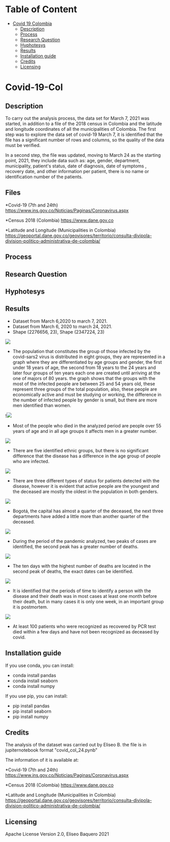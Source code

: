 Table of Content
================
* [Covid 19 Colombia](#Covid-19-Col)
  * [Description](#description)
  * [Process](#process)
   * [Research Question](#Research-Question)
   * [Hyphotesys](#Hyphotesys)
   * [Results](#results)
  * [Installation guide](#installation-guide)
  * [Credits](#credits)
  * [Licensing](#licensing)
  
# Covid-19-Col
## Description

To carry out the analysis process, the data set for March 7, 2021 was started, in addition to a file of the 2018 census in Colombia and the latitude and longitude coordinates of all the municipalities of Colombia.
The first step was to explore the data set of covid-19 March 7, it is identified that the file has a significant number of rows and columns, so the quality of the data must be verified.

In a second step, the file was updated, moving to March 24 as the starting point, 2021, they include data such as: age, gender, department, municipality, patient's status, date of diagnosis, date of symptoms , recovery date, and other information per patient, there is no name or identification number of the patients.

## Files
  *Covid-19 (7th and 24th)
https://www.ins.gov.co/Noticias/Paginas/Coronavirus.aspx

  *Census 2018 (Colombia)
https://www.dane.gov.co

  *Latitude and Longitude (Municipalities in Colombia)
https://geoportal.dane.gov.co/geovisores/territorio/consulta-divipola-division-politico-administrativa-de-colombia/

## Process

## Research Question

## Hyphotesys

## Results
* Dataset from March 6,2020 to march 7, 2021.
* Dataset from March 6, 2020 to march 24, 2021.
* Shape (2276656, 23), Shape (2347224, 23)

![](Images/Distribution%20Covid-19.png)
- The population that constitutes the group of those infected by the covid-sars2 virus is distributed in eight groups, they are represented in a graph where they are differentiated by age groups and gender, the first under 18 years of age, the second from 18 years to the 24 years and later four groups of ten years each one are created until arriving at the one of majors of 80 years. the graph shows that the groups with the most of the infected people are between 25 and 54 years old, these represent three groups of the total population, also, these people are economically active and must be studying or working, the difference in the number of infected people by gender is small, but there are more men identified than women.

!![](Images/Deceased%20groups.png)
- Most of the people who died in the analyzed period are people over 55 years of age and in all age groups it affects men in a greater number.

![](Images/Ethnic%20groups.png)
- There are five identified ethnic groups, but there is no significant difference that the disease has a difference in the age group of people who are infected.

![](Images/Location%202.png)
- There are three different types of status for patients detected with the disease, however it is evident that active people are the youngest and the deceased are mostly the oldest in the population in both genders.

![](Images/Distribution%20by%20departments.png)
- Bogotá, the capital has almost a quarter of the deceased, the next three departments have added a little more than another quarter of the deceased.

![](Images/Evolution.png)
- During the period of the pandemic analyzed, two peaks of cases are identified, the second peak has a greater number of deaths.

![](Images/top%20days.png)
- The ten days with the highest number of deaths are located in the second peak of deaths, the exact dates can be identified.

![](Images/time%20of%20diagnosis.png)
- It is identified that the periods of time to identify a person with the disease and their death was in most cases at least one month before their death, but in many cases it is only one week, in an important group it is postmortem.

![](Images/test%20of%20PCR.png)
- At least 100 patients who were recognized as recovered by PCR test died within a few days and have not been recognized as deceased by covid.

## Installation guide

If you use conda, you can install: 

   * conda install pandas
   * conda install seaborn
   * conda install numpy

If you use pip, you can install: 

   * pip install pandas
   * pip install seaborn
   * pip install numpy
    
## Credits
The analysis of the dataset was carried out by Eliseo B.
the file is in jupiternotebook format "covid_col_24.pynb"

The information of it is available at:

 *Covid-19 (7th and 24th)
https://www.ins.gov.co/Noticias/Paginas/Coronavirus.aspx

  *Census 2018 (Colombia)
https://www.dane.gov.co

  *Latitude and Longitude (Municipalities in Colombia)
https://geoportal.dane.gov.co/geovisores/territorio/consulta-divipola-division-politico-administrativa-de-colombia/

## Licensing
 Apache License Version 2.0, Eliseo Baquero 2021
